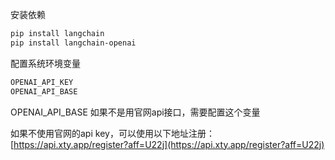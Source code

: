 
安装依赖
```bash
pip install langchain
pip install langchain-openai
```

配置系统环境变量
```bash
OPENAI_API_KEY
OPENAI_API_BASE
```

OPENAI_API_BASE 如果不是用官网api接口，需要配置这个变量

如果不使用官网的api key，可以使用以下地址注册：[https://api.xty.app/register?aff=U22j](https://api.xty.app/register?aff=U22j) 
